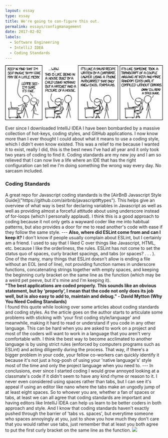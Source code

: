 ```yaml
---
layout: essay
type: essay
title: We're going to con-figure this out.
permalink: essays/configmanagement
date: 2017-02-02
labels:
  - Software Engineering
  - IntelliJ IDEA
  - Coding Standards
---
```

<img class="image" src="../images/codequality.png">

Ever since I downloaded IntelliJ IDEA I have been bombarded by a massive collection of hot-keys, coding styles, and GitHub applications. I now know more than I ever thought I could about what it means to use a coding style, which I didn't even know existed. This was a relief to me because I wanted it to exist, really I did, this is the best news I've had all year and it only took two years of coding to find it. Coding standards are my new joy and I am so relieved that I can now live a life where an IDE that has the right configuration can tell me I'm doing something the wrong way every day. No sarcasm included.

<h3>Coding Standards</h3>

<dl>
A great repo for Javascript coding standards is the [AirBnB Javascript Style Guide]("https://github.com/airbnb/javascript#types"). This helps give an overview of what way is best for declaring variables in Javascript as well as well as providing almost a forceful attitude about using underscore instead of for-loops (which I personally applaud). I think this is a good approach to coding because it not only gets a wayward coder like me into habitual patterns, but also provides a door for me to read another's code with ease if they follow the same style. </d1>
---
<strong> Also, where did ESLint come from and can I keep it? </strong>
I don't know if people usually complain about ESLint, but I certainly am a friend. I used to say that I liked C over things like Javascript, HTML, etc. because I like the orderliness, the rules. ESLint has not come to set the status quo of spaces, curly bracket spacings, and tabs (or spaces? . . . ). One of the many, many things that ESLint doesn't allow is ending a file without an EOL (end of line), not providing function names in underscore functions, concatenating strings together with empty spaces, and keeping the beginning curly bracket on the same line as the function (which may be a weird pet peeve, but it's mine and I'm keeping it).
<dt><strong>"The best applications are coded properly. This sounds like an obvious statement, but by ‘properly’, I mean that the code not only does its job well, but is also easy to add to, maintain and debug." - David Mytton (Why You Need Coding Standards)</strong></dt>
I found this quote while looking over some articles about coding standards and coding styles. As the article goes on the author starts to articulate some problems with sticking with 'your first coding style/language' and meanwhile, making it hard to read or understand if you code in any other language. This can be hard when you are asked to work on a project and most of the coders will want to work in a language that you aren't very comfortable with. I think the best way to become acclimated to another language is by using strict rules (enforced by computers programs such as ESLint) and acting diligently during the process. That way, if there's a bigger problem in your code, your fellow co-workers can quickly identify it because it's not just a hog-posh of using your 'native language's' style most of the time and only the project language when you need to.
---
In conclusions, ever since I started coding I would grow annoyed looking at a classmate's code if it didn't seem to have any kind rhyme or reason to it. I never even considered using spaces rather than tabs, but I can see it's appeal if using an editor like nano where the tabs make an ungodly jump of at least eight spaces. So to whoever you are, whether a fan of spaces or tabs, at least we can all agree that coding standards are important and having editors like IntelliJ IDEA can help us learn to be better coders in both approach and style. And I know that coding standards haven't exactly pushed through the barrier of 'tabs vs. spaces', but everytime someone who spaces annoyingly at you, just to show you how much they don't care that you would rather use tabs, just remember that at least you both agree to put the first curly bracket on the same line as the function.
<img class="image" src="https://m.popkey.co/0b4db9/K9yRZ.gif">